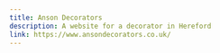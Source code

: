 ```yaml
---
title: Anson Decorators
description: A website for a decorator in Hereford
link: https://www.ansondecorators.co.uk/
---
```

